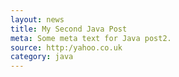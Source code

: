```yaml
---
layout: news
title: My Second Java Post
meta: Some meta text for Java post2.
source: http:/yahoo.co.uk
category: java
---
```


